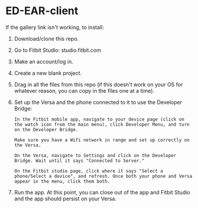 # ED-EAR-client

If the gallery link isn't working, to install:
1. Download/clone this repo.
2. Go to Fitbit Studio: studio.fitbit.com
3. Make an account/log in.
4. Create a new blank project.
5. Drag in all the files from this repo (if this doesn't work on your OS for whatever reason, you can copy in the files one at a time).
6. Set up the Versa and the phone connected to it to use the Developer Bridge:

       In the Fitbit mobile app, navigate to your device page (click on the watch icon from the main menu), click Developer Menu, and turn on the Developer Bridge.
       
       Make sure you have a Wifi network in range and set up correctly on the Versa.
       
       On the Versa, navigate to Settings and click on the Developer Bridge. Wait until it says "Connected to Server."
       
       On the Fitbit studio page, click where it says "Select a phone/Select a device", and refresh. Once both your phone and Versa appear in the menu, click them both.
       
7. Run the app.
At this point, you can close out of the app and Fitbit Studio and the app should persist on your Versa.
